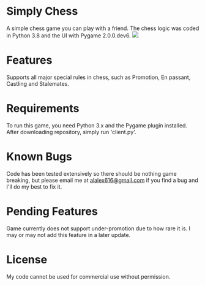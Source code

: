 # Simply Chess
A simple chess game you can play with a friend. The chess logic was coded in 
Python 3.8 and the UI with Pygame 2.0.0.dev6.
![](chess.gif)

# Features
Supports all major special rules in chess, such as Promotion, En passant, 
Castling and Stalemates.

# Requirements
To run this game, you need Python 3.x and the Pygame plugin installed.
After downloading repository, simply run 'client.py'.

# Known Bugs
Code has been tested extensively so there should be nothing game breaking, but
please email me at alalex616@gmail.com if you find a bug and I'll do my best to
fix it.

# Pending Features
Game currently does not support under-promotion due to how rare it is. I may or
may not add this feature in a later update.

# License
My code cannot be used for commercial use without permission.
